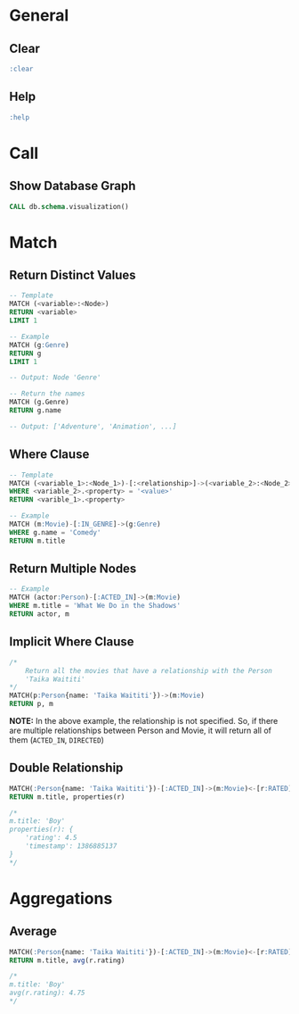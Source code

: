 # General
## Clear
```sql
:clear
```

## Help
```sql
:help
```

# Call
## Show Database Graph
```sql
CALL db.schema.visualization()
```

# Match
## Return Distinct Values
```sql
-- Template
MATCH (<variable>:<Node>)
RETURN <variable>
LIMIT 1

-- Example
MATCH (g:Genre)
RETURN g
LIMIT 1 

-- Output: Node 'Genre'

-- Return the names
MATCH (g.Genre)
RETURN g.name

-- Output: ['Adventure', 'Animation', ...]
```

## Where Clause
```sql
-- Template
MATCH (<variable_1>:<Node_1>)-[:<relationship>]->(<variable_2>:<Node_2>)
WHERE <variable_2>.<property> = '<value>'
RETURN <varible_1>.<property>

-- Example
MATCH (m:Movie)-[:IN_GENRE]->(g:Genre)
WHERE g.name = 'Comedy'
RETURN m.title
```

## Return Multiple Nodes
```sql
-- Example
MATCH (actor:Person)-[:ACTED_IN]->(m:Movie)
WHERE m.title = 'What We Do in the Shadows'
RETURN actor, m
```

## Implicit Where Clause
```sql
/* 
    Return all the movies that have a relationship with the Person
    'Taika Waititi'
*/
MATCH(p:Person{name: 'Taika Waititi'})->(m:Movie)
RETURN p, m
```
**NOTE:** In the above example, the relationship is not specified. So, if there are multiple relationships between Person and Movie, it will return all of them (`ACTED_IN`, `DIRECTED`)

## Double Relationship
```sql
MATCH(:Person{name: 'Taika Waititi'})-[:ACTED_IN]->(m:Movie)<-[r:RATED]-(u:User)
RETURN m.title, properties(r)

/*
m.title: 'Boy'
properties(r): {
    'rating': 4.5
    'timestamp': 1386885137
}
*/
```

# Aggregations
## Average
```sql
MATCH(:Person{name: 'Taika Waititi'})-[:ACTED_IN]->(m:Movie)<-[r:RATED]-(u:User)
RETURN m.title, avg(r.rating)

/*
m.title: 'Boy'
avg(r.rating): 4.75
*/
```